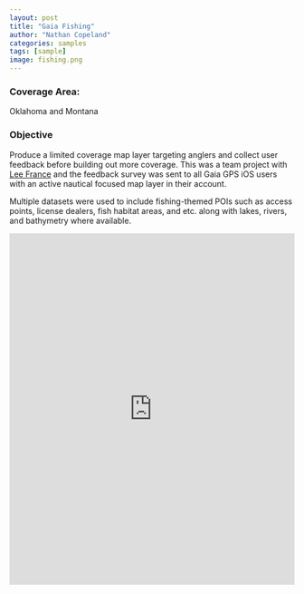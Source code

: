 ```yaml
---
layout: post
title: "Gaia Fishing"
author: "Nathan Copeland"
categories: samples
tags: [sample]
image: fishing.png
---
```


### Coverage Area:

Oklahoma and Montana

### Objective

Produce a limited coverage map layer targeting anglers and collect user feedback before building out more coverage. This was a team project with [Lee France](https://www.linkedin.com/in/lee-france-81933020/) and the feedback survey was sent to all Gaia GPS iOS users with an active nautical focused map layer in their account.

Multiple datasets were used to include fishing-themed POIs such as access points, license dealers, fish habitat areas, and etc. along with lakes, rivers, and bathymetry where available.


<iframe src='https://www.gaiagps.com/map/?13.0/-97.22820/35.22682&layer=us-fishing&embed=True' style='border:none; overflow-y: hidden; background-color:white; min-width: 320px; max-width:820px; width:100%; height: 620px;' scrolling='no' seamless='seamless'></iframe>


